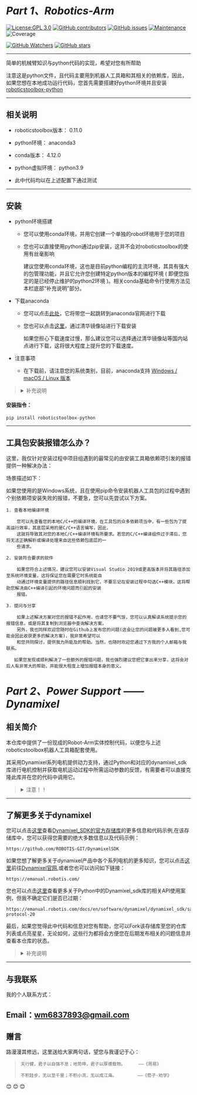 # _**Part 1、Robotics-Arm**_

[![License:GPL 3.0](https://img.shields.io/badge/License-GPL%20v3.0-yellow.svg)](http://www.gnu.org/licenses/gpl-3.0.html)
[![GitHub contributors](https://img.shields.io/github/contributors/MrMoe830/Mr.Moe-Realsense-camera.svg)](https://github.com/MrMoe830/Mr.Moe-Realsense-camera/graphs/contributors)
[![ GitHub issues](https://img.shields.io/github/issues/MrMoe830/RobotArm.svg)](https://GitHub.com/MrMoe830/RobotArm/issues/)
[![Maintenance](https://img.shields.io/badge/Maintained%3F-yes-green.svg)](https://github.com/MrMoe830/RobotArm/graphs/commit-activity)
![Coverage](https://codecov.io/gh/MrMoe830/RobotArm/branch/master/graph/badge.svg)

[![GitHub Watchers](https://img.shields.io/github/watchers/MrMoe830/Mr.Moe-Realsense-camera.svg?style=social&label=Watch)](https://github.com/MrMoe830/Mr.Moe-Realsense-camera/watchers/)
[![GitHub stars](https://img.shields.io/github/stars/MrMoe830/RobotArm.svg?style=social&label=Star)](https://GitHub.com/MrMoe830/RobotArm/stargazers/)

--------------

简单的机械臂知识与python代码的实现，希望对您有所帮助


 注意这是python文件，且代码主要用到机器人工具箱和其相关的依赖库，因此，如果您想在本地成功运行代码，您首先需要搭建好python环境并且安装[roboticstoolbox-python](https://github.com/petercorke/robotics-toolbox-python)

--------------

## 相关说明

- roboticstoolbox版本： 0.11.0

- python环境： anaconda3

- conda版本： 4.12.0

- python虚拟环境： python3.9 

- 此中代码均以在上述配置下通过测试


--------------

## 安装



- python环境搭建
        
     - 您可以使用conda环境，并用它创建一个单独的robot环境用于您的项目
     
     - 您也可以直接使用python通过pip安装，这并不会对roboticstoolbox的使用有丝毫影响

       建议您使用conda环境，这也是目前python编程的主流环境，其具有强大的包管理功能，并且它允许您创建特定python版本的编程环境
       ( 即便您指定的是已经停止维护的python2环境 )。相关conda基础命令行使用方法见本栏底部“补充说明”部分。

- 下载anaconda

     - 您可以点击[此处](https://www.anaconda.com/)，它将带您一起跳转到anaconda官网进行下载
     
     - 您也可以点击[这里](https://mirrors.tuna.tsinghua.edu.cn/anaconda/archive/)，通过清华镜像站进行下载安装
     
       如果您担心下载速度过慢，那么建议您可以选择通过清华镜像站等国内站点进行下载，这将很大程度上提升您的下载速度。

- 注意事项
        
     - 在下载前，请注意您的系统类别，目前，anaconda支持 [Windows / macOS / Linux 版本](https://www.anaconda.com/products/distribution#Downloads)


><details><summary>补充说明</summary>
><p>
>注：下方所有尖括号内容均为您自定义内容，因此您在使用时不要忘记删掉尖括号哦
>
>conda查询版本号：
>
> ```
>conda --version 或 conda -V
>```
>
>查看conda已安装的库：
>
> ```
>conda list
>```
>
>conda创建[可选项：python版本指定]新环境：
>        
> ```
>conda create -n <env_name> [python=<version>] 或 conda create --name <env_name> [python=<version>]
>```
>
>conda创建包含特定工具包的新环境：
>        
> ```
>conda create -n <env_name> <pkg_name1> <pkg_name2>... 或 conda create --name <env_name> <pkg_name1> <pkg_name2>...
>```
>
>conda复制环境：
>        
> ```
>conda create -n <new_env_name> --clone old_env_name
>```
>
>conda安装命令：
>
> ```
>conda install <pkg_name>
>```
>
>   (注：默认安装最新版本工具包，如需安装指定版本，请将<pkg_name> -> <pkg_name=version>)
>
>
>激活conda环境：
>
> ```
>conda activate <env_name>
>```
>
>退出当前conda环境：
>
> ```
>conda deactivate
>```
>
>删除conda环境：
>
> ```
>conda remove -n <env_name> --all
>```
>
>更新conda：
>
> ```
>conda update conda
>```
>
>查询conda已有环境：
>
> ```
>conda env list
>```
>
>conda查看工具包详细信息：
>
> ```
>conda info <pkg_name>
>```
>
>conda管理环境内工具包：
>        
> ```
>conda list -n <env_name>    # 查看指定环境的已有工具包
>conda install -n <env_name> <pkg_name>   # 在指定环境内安装工具包
>conda remove -n <env_name> <pkg_name>   # 删除指定环境的指定包
>```
>
>这里的所有指令均在Ubuntu系统conda4.12.0版本下通过测试，您激活环境后可以正常运行各种命令
>
</details></p>

#### 安装指令：

```
pip install roboticstoolbox-python
```

---------------
        

## 工具包安装报错怎么办？
    



这里，我仅针对安装过程中项目组遇到的最常见的由安装工具箱依赖项引发的报错提供一种解决办法：
 

场景描述如下：
 
  如果您使用的是Windows系统，且在使用pip命令安装机器人工具包的过程中遇到个别依赖项安装失败的报错，不要急，您可以先尝试以下方案。
        
    1. 查看本地编译环境
            
        您可以先查看您的本地C/C++的编译环境，在工具包的众多依赖项当中，有一些包为了提高运行效率，其底层采用的是C/C++语言编写，因此，
        这就将导致其对您的本地C/C++编译环境有所要求。若您的C/C++编译组件过于滞后，您将无法正确解析或编译处理来自这些依赖包底层的一
        些请求。
        
    2. 安装符合要求的软件
 
        如果您符合上述情况，建议您可以安装Visual Studio 2019或更高版本并将其路径添加至系统环境变量，这将保证您在需要它时系统能自
        动通过环境变量提供的路径信息顺利找到它，不要忘记在安装过程中勾选C++模块，这将帮助您解决由C++编译引起的环境问题而引起的安装
        报错。
        
    3. 提问与分享
 
        如果上述解决方案对您的报错不起作用，也请您不要气馁，您可以认真解读系统提示您的报错信息，或是将其复制到浏览器中查询解决方案，
        另外，我也同样欢迎您随时在Github上发布您的问题(这会让您的问题被更多人看到,您可能会因此收获更多的解决方案)，我非常希望可以
        和您共同探讨，提供我力所能及的帮助。当然，也随时欢迎您通过下方我的个人邮箱与我联系。
       
       如果您发现或顺利解决了一些额外的报错问题，我也强烈建议您把它拿出来分享，这将会对后人有非常大的帮助，并能很大程度上增加报错本身的意义。

# _**Part 2、Power Support —— Dynamixel**_

## 相关简介
 
本仓库中提供了一份现成的Robot-Arm实体控制代码，以便您与上述roboticstoolbox机器人工具箱配套使用。

其采用Dynamixel系列电机提供动力支持，通过Python和对应的dynamixel_sdk库进行电机控制并获取电机运动过程中所需运动参数的反馈，有需要者可以直接克隆此库并在您的代码中调用它。
 
><details><summary>注意！！</summary>
><p>
>
>注意：为了让代码对新手依然能保证其比较友好的使用体验，因此，我在代码中已进行了详尽的使用规范说明，并在结尾附有传参的案例，这些都可以帮助您快速学习代码以及它所涉及到的原理知识
>
></p>
></details>

----------------

## 了解更多关于dynamixel

您可以点击[这里](https://github.com/ROBOTIS-GIT/DynamixelSDK)查看[Dynamixel_SDK的官方存储库](https://github.com/ROBOTIS-GIT/DynamixelSDK)的更多信息和代码示例,在该存储库中，您可以获得您需要的绝大多数信息以及代码示例：
     
    https://github.com/ROBOTIS-GIT/DynamixelSDK
 
如果您想了解更多关于dynamixel产品中各个系列电机的更多知识，您可以点击[这里](https://emanual.robotis.com/)前往[Dynamixel官网](https://emanual.robotis.com/),或者您也可以访问如下链接：
 
    https://emanual.robotis.com/

您也可以点击[这里](https://emanual.robotis.com/docs/en/software/dynamixel/dynamixel_sdk/sample_code/python_read_write_protocol_2_0/#python-protocol-20)查看更多关于Python中的Dynamixel_sdk库的相关API使用案例，但我不确定它们是否已过期：

    https://emanual.robotis.com/docs/en/software/dynamixel/dynamixel_sdk/sample_code/python_read_write_protocol_2_0/#python-protocol-20

 
最后，如果您觉得此中代码和信息对您有帮助，您可以Fork该存储库至您的仓库列表或点亮星星，无论如何，这些行为都将会方便您在后期发布相关的问题信息并查看本仓库的状态。

><details><summary>补充说明</summary>
><p>
>通过复刻仓库，您可以自由地尝试更改而不会影响原始项目
></details>
></p>
 
-------------
 
## 与我联系

我的个人联系方式：


Email：wm6837893@gmail.com
----------

## 赠言


路漫漫其修远，这里送给大家两句话，望您与我谨记于心：
>     
>     天行健，君子以自强不息；地势坤，君子以厚德载物。     ——《周易》
>
>     不积跬步，无以至千里；不积小流，无以成江海。        ——《荀子·劝学》
>

:blush: :blush: :blush:
